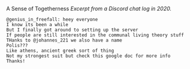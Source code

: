 A Sense of Togetherness
*Excerpt from a Discord chat log in 2020.*

    @genius_in_freefall: heey everyone
    I know its been a while
    But I finally got around to setting up the server
    If people are still interested in the communal living theory stuff
    THanks to @johannes_221 we also have a name
    Polis???
    Like athens, ancient greek sort of thing
    Not my strongest suit but check this google doc for more info
    Thanks!
